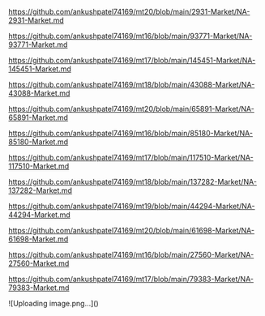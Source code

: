 <p><a href="https://github.com/ankushpatel74169/mt20/blob/main/2931-Market/NA-2931-Market.md">https://github.com/ankushpatel74169/mt20/blob/main/2931-Market/NA-2931-Market.md</a></p><p><a href="https://github.com/ankushpatel74169/mt16/blob/main/93771-Market/NA-93771-Market.md">https://github.com/ankushpatel74169/mt16/blob/main/93771-Market/NA-93771-Market.md</a></p><p><a href="https://github.com/ankushpatel74169/mt17/blob/main/145451-Market/NA-145451-Market.md">https://github.com/ankushpatel74169/mt17/blob/main/145451-Market/NA-145451-Market.md</a></p><p><a href="https://github.com/ankushpatel74169/mt18/blob/main/43088-Market/NA-43088-Market.md">https://github.com/ankushpatel74169/mt18/blob/main/43088-Market/NA-43088-Market.md</a></p><p><a href="https://github.com/ankushpatel74169/mt20/blob/main/65891-Market/NA-65891-Market.md">https://github.com/ankushpatel74169/mt20/blob/main/65891-Market/NA-65891-Market.md</a></p><p><a href="https://github.com/ankushpatel74169/mt16/blob/main/85180-Market/NA-85180-Market.md">https://github.com/ankushpatel74169/mt16/blob/main/85180-Market/NA-85180-Market.md</a></p><p><a href="https://github.com/ankushpatel74169/mt17/blob/main/117510-Market/NA-117510-Market.md">https://github.com/ankushpatel74169/mt17/blob/main/117510-Market/NA-117510-Market.md</a></p><p><a href="https://github.com/ankushpatel74169/mt18/blob/main/137282-Market/NA-137282-Market.md">https://github.com/ankushpatel74169/mt18/blob/main/137282-Market/NA-137282-Market.md</a></p><p><a href="https://github.com/ankushpatel74169/mt19/blob/main/44294-Market/NA-44294-Market.md">https://github.com/ankushpatel74169/mt19/blob/main/44294-Market/NA-44294-Market.md</a></p><p><a href="https://github.com/ankushpatel74169/mt20/blob/main/61698-Market/NA-61698-Market.md">https://github.com/ankushpatel74169/mt20/blob/main/61698-Market/NA-61698-Market.md</a></p><p><a href="https://github.com/ankushpatel74169/mt16/blob/main/27560-Market/NA-27560-Market.md">https://github.com/ankushpatel74169/mt16/blob/main/27560-Market/NA-27560-Market.md</a></p><p><a href="https://github.com/ankushpatel74169/mt17/blob/main/79383-Market/NA-79383-Market.md">https://github.com/ankushpatel74169/mt17/blob/main/79383-Market/NA-79383-Market.md</a></p>
![Uploading image.png…]()
